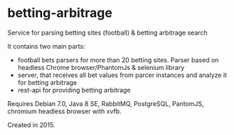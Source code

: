 # betting-arbitrage
Service for parsing betting sites (football) &amp;  betting arbitrage search 

It contains two main parts:
 - football bets parsers for more than 20 betting sites. Parser based on headless Chrome browser/PhantomJs & selenium library
 - server, that receives all bet values from parcer instances and analyze it for betting arbitrage
 - rest-api for providing betting arbitrage
 
 Requires Debian 7.0, Java 8 SE, RabbitMQ, PostgreSQL, PantomJS, chromium headless browser with xvfb.
 
 Created in 2015.

